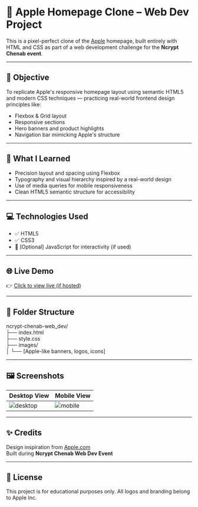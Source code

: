 # 🍎 Apple Homepage Clone – Web Dev Project

This is a pixel-perfect clone of the [Apple](https://www.apple.com/in/) homepage, built entirely with HTML and CSS as part of a web development challenge for the **Ncrypt Chenab event**.

---

## 🎯 Objective

To replicate Apple's responsive homepage layout using semantic HTML5 and modern CSS techniques — practicing real-world frontend design principles like:

- Flexbox & Grid layout
- Responsive sections
- Hero banners and product highlights
- Navigation bar mimicking Apple's structure

---

## 🧠 What I Learned

- Precision layout and spacing using Flexbox
- Typography and visual hierarchy inspired by a real-world design
- Use of media queries for mobile responsiveness
- Clean HTML5 semantic structure for accessibility

---

## 💻 Technologies Used

- ✅ HTML5
- ✅ CSS3
- 🧪 [Optional] JavaScript for interactivity (if used)

---

## 🌐 Live Demo

👉 [Click to view live (if hosted)](https://anij-mehta.github.io/ncrypt-chenab-web_dev/)  

---

## 📂 Folder Structure

  ncrypt-chenab-web_dev/<br>
├── index.html<br>
├── style.css<br>
├── images/<br>
│ └── [Apple-like banners, logos, icons]<br>


---

## 🖼️ Screenshots

| Desktop View | Mobile View |
|--------------|-------------|
| ![desktop](images/screenshot-desktop.png) | ![mobile](images/screenshot-mobile.png) |

---

## ✨ Credits

Design inspiration from [Apple.com](https://www.apple.com/in/)  
Built during **Ncrypt Chenab Web Dev Event**

---

## 📜 License

This project is for educational purposes only. All logos and branding belong to Apple Inc.
